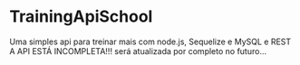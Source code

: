 # TrainingApiSchool
Uma simples api para treinar mais com node.js, Sequelize e MySQL e REST
A API ESTÁ INCOMPLETA!!! será atualizada por completo no futuro... 
